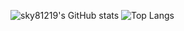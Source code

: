 ![sky81219's GitHub stats](https://github-readme-stats.vercel.app/api?username=sky81219&show_icons=true&count_private=true&theme=material-palenight)
![Top Langs](https://github-readme-stats.vercel.app/api/top-langs/?username=sky81219&layout=compact&theme=material-palenight)





<!--
**sky81219/sky81219** is a ✨ _special_ ✨ repository because its `README.md` (this file) appears on your GitHub profile.

Here are some ideas to get you started:

- 🔭 I’m currently working on ...
- 🌱 I’m currently learning ...
- 👯 I’m looking to collaborate on ...
- 🤔 I’m looking for help with ...
- 💬 Ask me about ...
- 📫 How to reach me: ...
- 😄 Pronouns: ...
- ⚡ Fun fact: ...
-->
